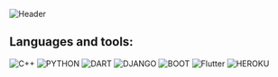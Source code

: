 ![Header](https://github-readme-stats.vercel.app/api?username=uav-profile&theme=blue-green)

## Languages and tools:
![C++](https://img.shields.io/badge/C%2B%2B-090909?style=for-the-badge&logo=c%2B%2B&logoColor=4C59D8)
![PYTHON](https://img.shields.io/badge/Python-090909?style=for-the-badge&logo=python&logoColor=yellow)
![DART](https://img.shields.io/badge/Dart-090909?style=for-the-badge&logo=dart&logoColor=097CDB)
![DJANGO](https://img.shields.io/badge/Django-090909?style=for-the-badge&logo=django&logoColor=00B358)
![BOOT](https://img.shields.io/badge/Bootstrap-090909?style=for-the-badge&logo=bootstrap&logoColor=54026E)
![Flutter](https://img.shields.io/badge/Flutter-090909?style=for-the-badge&logo=flutter&logoColor=47C5FB)
![HEROKU](https://img.shields.io/badge/Heroku-090909?style=for-the-badge&logo=heroku&logoColor=BC008D)

<!--
**uav-profile/uav-profile** is a ✨ _special_ ✨ repository because its `README.md` (this file) appears on your GitHub profile.

Here are some ideas to get you started:

- 🔭 I’m currently working on ...
- 🌱 I’m currently learning ...
- 👯 I’m looking to collaborate on ...
- 🤔 I’m looking for help with ...
- 💬 Ask me about ...
- 📫 How to reach me: ...
- 😄 Pronouns: ...
- ⚡ Fun fact: ...
- https://img.shields.io/badge/C%23-090909?style=for-the-badge&logo=c-sharp&logoColor=CB0077
-->
